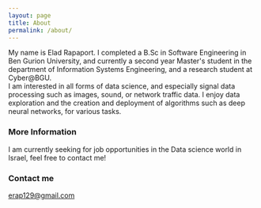 ```yaml
---
layout: page
title: About
permalink: /about/
---
```


My name is Elad Rapaport. I completed a B.Sc in Software Engineering in Ben Gurion University, and currently a second year Master's student in the department of Information Systems Engineering, and a research student at Cyber@BGU.  
I am interested in all forms of data science, and especially signal data processing such as images, sound, or network traffic data. I enjoy data exploration and the creation and deployment of algorithms such as deep neural networks, for various tasks.

### More Information

I am currently seeking for job opportunities in the Data science world in Israel, feel free to contact me!

### Contact me

[erap129@gmail.com](mailto:erap129@gmail.com)
